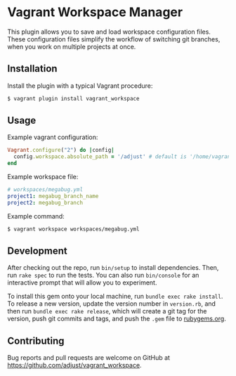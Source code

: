# Vagrant Workspace Manager

This plugin allows you to save and load workspace configuration files. These configuration files simplify the workflow of switching git branches, when you work on multiple projects at once.

## Installation

Install the plugin with a typical Vagrant procedure:

```sh
$ vagrant plugin install vagrant_workspace
```

## Usage

Example vagrant configuration:
```ruby
Vagrant.configure("2") do |config|
  config.workspace.absolute_path = '/adjust' # default is '/home/vagrant'
end
```

Example workspace file:
```yml
# workspaces/megabug.yml
project1: megabug_branch_name
project2: megabug_branch
```

Example command:
```sh
$ vagrant workspace workspaces/megabug.yml
```

## Development

After checking out the repo, run `bin/setup` to install dependencies. Then, run `rake spec` to run the tests. You can also run `bin/console` for an interactive prompt that will allow you to experiment.

To install this gem onto your local machine, run `bundle exec rake install`. To release a new version, update the version number in `version.rb`, and then run `bundle exec rake release`, which will create a git tag for the version, push git commits and tags, and push the `.gem` file to [rubygems.org](https://rubygems.org).

## Contributing

Bug reports and pull requests are welcome on GitHub at https://github.com/adjust/vagrant_workspace.
